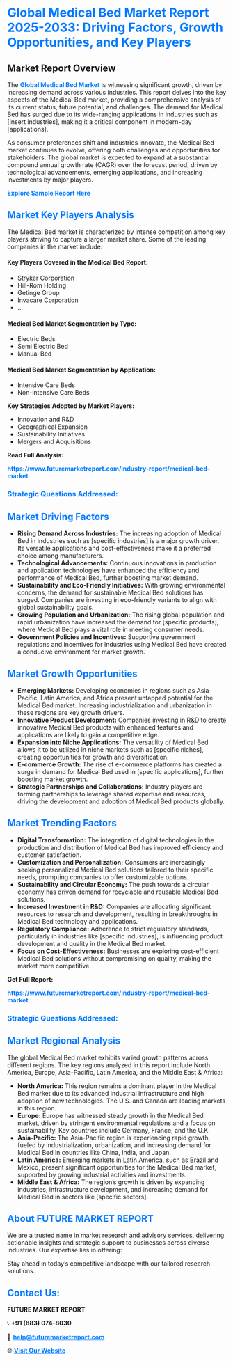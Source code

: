 <h1 style="color: #007BFF;">Global Medical Bed Market Report 2025-2033: Driving Factors, Growth Opportunities, and Key Players</h1>

<section id="overview">
<h2>Market Report Overview</h2>
<p>The <a href="https://www.futuremarketreport.com/industry-report/medical-bed-market" style="color: #007BFF; text-decoration: none;"><strong>Global Medical Bed Market</strong></a> is witnessing significant growth, driven by increasing demand across various industries. This report delves into the key aspects of the Medical Bed market, providing a comprehensive analysis of its current status, future potential, and challenges. The demand for Medical Bed has surged due to its wide-ranging applications in industries such as [insert industries], making it a critical component in modern-day [applications].</p>
<p>As consumer preferences shift and industries innovate, the Medical Bed market continues to evolve, offering both challenges and opportunities for stakeholders. The global market is expected to expand at a substantial compound annual growth rate (CAGR) over the forecast period, driven by technological advancements, emerging applications, and increasing investments by major players.</p>
</section>

<section id="overview">
<p><a href="https://www.futuremarketreport.com/request-sample/reportId=109260" style="color: #007BFF; text-decoration: none;"><strong>Explore Sample Report Here</strong></a></p>
</section>

<section id="key-players">
<h2 style="color: #007BFF;">Market Key Players Analysis</h2>
<p>The Medical Bed market is characterized by intense competition among key players striving to capture a larger market share. Some of the leading companies in the market include:</p>
<h4>Key Players Covered in the Medical Bed Report:</h4>
<ul><li>Stryker Corporation</li><li>Hill-Rom Holding</li><li>Getinge Group</li><li>Invacare Corporation</li><li>...</li></ul>
<h4>Medical Bed Market Segmentation by Type:</h4>
<ul><li>Electric Beds</li><li>Semi Electric Bed</li><li>Manual Bed</li></ul>

<h4>Medical Bed Market Segmentation by Application:</h4>
<ul><li>Intensive Care Beds</li><li>Non-intensive Care Beds</li></ul>
<p><strong>Key Strategies Adopted by Market Players:</strong></p>
<ul>
<li>Innovation and R&D</li>
<li>Geographical Expansion</li>
<li>Sustainability Initiatives</li>
<li>Mergers and Acquisitions</li>
</ul>
</section>

<section>
<p><strong>Read Full Analysis: </strong></p><a href="https://www.futuremarketreport.com/industry-report/medical-bed-market" style="color: #007BFF; text-decoration: none;"><strong>https://www.futuremarketreport.com/industry-report/medical-bed-market</strong></a>
<h3 style="color: #007BFF;">Strategic Questions Addressed:</h3>
</section>

<section id="driving-factors">
<h2 style="color: #007BFF;">Market Driving Factors</h2>
<ul>
<li><strong>Rising Demand Across Industries:</strong> The increasing adoption of Medical Bed in industries such as [specific industries] is a major growth driver. Its versatile applications and cost-effectiveness make it a preferred choice among manufacturers.</li>
<li><strong>Technological Advancements:</strong> Continuous innovations in production and application technologies have enhanced the efficiency and performance of Medical Bed, further boosting market demand.</li>
<li><strong>Sustainability and Eco-Friendly Initiatives:</strong> With growing environmental concerns, the demand for sustainable Medical Bed solutions has surged. Companies are investing in eco-friendly variants to align with global sustainability goals.</li>
<li><strong>Growing Population and Urbanization:</strong> The rising global population and rapid urbanization have increased the demand for [specific products], where Medical Bed plays a vital role in meeting consumer needs.</li>
<li><strong>Government Policies and Incentives:</strong> Supportive government regulations and incentives for industries using Medical Bed have created a conducive environment for market growth.</li>
</ul>
</section>

<section id="growth-opportunities">
<h2 style="color: #007BFF;">Market Growth Opportunities</h2>
<ul>
<li><strong>Emerging Markets:</strong> Developing economies in regions such as Asia-Pacific, Latin America, and Africa present untapped potential for the Medical Bed market. Increasing industrialization and urbanization in these regions are key growth drivers.</li>
<li><strong>Innovative Product Development:</strong> Companies investing in R&D to create innovative Medical Bed products with enhanced features and applications are likely to gain a competitive edge.</li>
<li><strong>Expansion into Niche Applications:</strong> The versatility of Medical Bed allows it to be utilized in niche markets such as [specific niches], creating opportunities for growth and diversification.</li>
<li><strong>E-commerce Growth:</strong> The rise of e-commerce platforms has created a surge in demand for Medical Bed used in [specific applications], further boosting market growth.</li>
<li><strong>Strategic Partnerships and Collaborations:</strong> Industry players are forming partnerships to leverage shared expertise and resources, driving the development and adoption of Medical Bed products globally.</li>
</ul>
</section>

<section id="trending-factors">
<h2 style="color: #007BFF;">Market Trending Factors</h2>
<ul>
<li><strong>Digital Transformation:</strong> The integration of digital technologies in the production and distribution of Medical Bed has improved efficiency and customer satisfaction.</li>
<li><strong>Customization and Personalization:</strong> Consumers are increasingly seeking personalized Medical Bed solutions tailored to their specific needs, prompting companies to offer customizable options.</li>
<li><strong>Sustainability and Circular Economy:</strong> The push towards a circular economy has driven demand for recyclable and reusable Medical Bed solutions.</li>
<li><strong>Increased Investment in R&D:</strong> Companies are allocating significant resources to research and development, resulting in breakthroughs in Medical Bed technology and applications.</li>
<li><strong>Regulatory Compliance:</strong> Adherence to strict regulatory standards, particularly in industries like [specific industries], is influencing product development and quality in the Medical Bed market.</li>
<li><strong>Focus on Cost-Effectiveness:</strong> Businesses are exploring cost-efficient Medical Bed solutions without compromising on quality, making the market more competitive.</li>
</ul>
</section>

<section>
<p><strong>Get Full Report: </strong></p><a href="https://www.futuremarketreport.com/industry-report/medical-bed-market" style="color: #007BFF; text-decoration: none;"><strong>https://www.futuremarketreport.com/industry-report/medical-bed-market</strong></a>
<h3 style="color: #007BFF;">Strategic Questions Addressed:</h3>
</section>


<section id="regional-analysis">
<h2 style="color: #007BFF;">Market Regional Analysis</h2>
<p>The global Medical Bed market exhibits varied growth patterns across different regions. The key regions analyzed in this report include North America, Europe, Asia-Pacific, Latin America, and the Middle East & Africa:</p>
<ul>
<li><strong>North America:</strong> This region remains a dominant player in the Medical Bed market due to its advanced industrial infrastructure and high adoption of new technologies. The U.S. and Canada are leading markets in this region.</li>
<li><strong>Europe:</strong> Europe has witnessed steady growth in the Medical Bed market, driven by stringent environmental regulations and a focus on sustainability. Key countries include Germany, France, and the U.K.</li>
<li><strong>Asia-Pacific:</strong> The Asia-Pacific region is experiencing rapid growth, fueled by industrialization, urbanization, and increasing demand for Medical Bed in countries like China, India, and Japan.</li>
<li><strong>Latin America:</strong> Emerging markets in Latin America, such as Brazil and Mexico, present significant opportunities for the Medical Bed market, supported by growing industrial activities and investments.</li>
<li><strong>Middle East & Africa:</strong> The region’s growth is driven by expanding industries, infrastructure development, and increasing demand for Medical Bed in sectors like [specific sectors].</li>
</ul>
</section>

<footer>
<h2 style="color: #007BFF;">About FUTURE MARKET REPORT</h2>
<p>We are a trusted name in market research and advisory services, delivering actionable insights and strategic support to businesses across diverse industries. Our expertise lies in offering:</p>

<p>Stay ahead in today’s competitive landscape with our tailored research solutions.</p>

<h2 style="color: #007BFF;">Contact Us:</h2>
<p><strong>FUTURE MARKET REPORT</strong></p>
<p>📞 <strong>+91 (883) 074-8030</strong></p>
<p>📧 <strong><a href="mailto:help@futuremarketreport.com" style="color: #007BFF;">help@futuremarketreport.com</a></strong></p>
<p>🌐 <strong><a href="https://www.futuremarketreport.com/" style="color: #007BFF;">Visit Our Website</a></strong></p>
</footer>